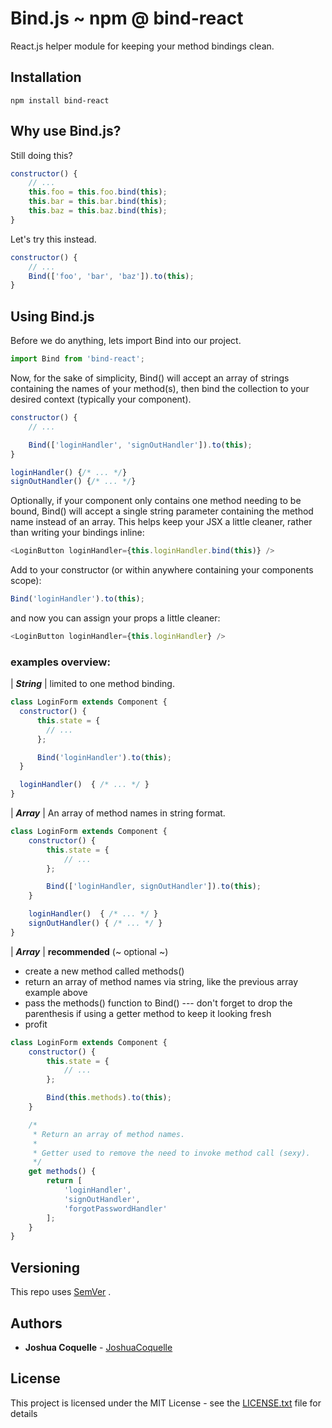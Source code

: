 # Bind.js ~ npm @ bind-react

React.js helper module for keeping your method bindings clean.

## Installation

```
npm install bind-react
```

## Why use Bind.js?
Still doing this?

```js
constructor() {
	// ...
    this.foo = this.foo.bind(this);
    this.bar = this.bar.bind(this);
    this.baz = this.baz.bind(this);
}
```

Let's try this instead.

```js
constructor() {
	// ...
    Bind(['foo', 'bar', 'baz']).to(this);
}
```

## Using Bind.js

Before we do anything, lets import Bind into our project.

```js
import Bind from 'bind-react';
```

Now, for the sake of simplicity, Bind() will accept an array of strings containing the names of your method(s), then bind the collection to your desired context (typically your component).

```js
constructor() {
    // ...

    Bind(['loginHandler', 'signOutHandler']).to(this);
}

loginHandler() {/* ... */}
signOutHandler() {/* ... */}
```

Optionally, if your component only contains one method needing to be bound, Bind() will accept a single string parameter containing the method name instead of an array. This helps keep your JSX a little cleaner, rather than writing your bindings inline:

```js
<LoginButton loginHandler={this.loginHandler.bind(this)} />
```
Add to your constructor (or within anywhere containing your components scope):
```js
Bind('loginHandler').to(this);
```

and now you can assign your props a little cleaner:

```js
<LoginButton loginHandler={this.loginHandler} />
```

### examples overview:

| ***String*** | limited to one method binding.
```js
class LoginForm extends Component {
  constructor() {
      this.state = {
      	// ...
      };

      Bind('loginHandler').to(this);
  }

  loginHandler()  { /* ... */ }
}
```

| ***Array*** | An array of method names in string format.
```js
class LoginForm extends Component {
    constructor() {
        this.state = {
      	    // ...
        };

        Bind(['loginHandler, signOutHandler']).to(this);
    }

    loginHandler()  { /* ... */ }
    signOutHandler() { /* ... */ }
}

```

| ***Array*** | **recommended** (~ optional ~)
* create a new method called methods()
* return an array of method names via string, like the previous array example above
* pass the methods() function to Bind() --- don't forget to drop the parenthesis if using a getter method to keep it looking fresh
* profit

```js
class LoginForm extends Component {
    constructor() {
        this.state = {
      	    // ...
        };

        Bind(this.methods).to(this);
    }

    /*
     * Return an array of method names.
     *
     * Getter used to remove the need to invoke method call (sexy).
     */
    get methods() {
        return [
            'loginHandler',
			'signOutHandler',
            'forgotPasswordHandler'
        ];
    }
}
```


## Versioning

This repo uses [SemVer](http://semver.org/) .

## Authors

* **Joshua Coquelle** - [JoshuaCoquelle](https://github.com/JoshuaCoquelle)

## License

This project is licensed under the MIT License - see the [LICENSE.txt](LICENSE.txt) file for details
